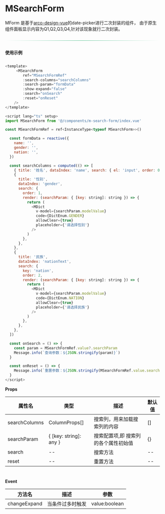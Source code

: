 # MSearchForm

MForm 是基于[arco-design-vue](https://arco.design/vue/docs/start)的date-picker进行二次封装的组件，
由于原生组件面板显示内容为Q1,Q2,Q3,Q4,针对该现象就行二次封装。

<div style="height: 1px; background: linear-gradient(to right, transparent, #42b983, transparent); margin: 2em 0;"></div>

**使用示例**

```js

<template>
     <MSearchForm
        ref="MSearchFormRef"
        :search-columns="searchColumns"
        :search-param="formData"
        :show-expand="false"
        :search="onSearch"
        :reset="onReset"
    />
</template>

<script lang="ts" setup>
import MSearchForm from '@/components/m-search-form/index.vue'

const MSearchFormRef = ref<InstanceType<typeof MSearchForm>>()

  const formData = reactive({
    name: '',
    gender: '',
    nation: '',
  })

  const searchColumns = computed(() => [
    { title: '姓名', dataIndex: 'name', search: { el: 'input', order: 0 } },
    {
      title: '性别',
      dataIndex: 'gender',
      search: {
        order: 1,
        render: (searchParam: { [key: string]: string }) => {
          return (
            <MDict
              v-model={searchParam.modelValue}
              code={DictEnum.GENDER}
              allowClear={true}
              placeholder={'请选择性别'}
            />
          )
        },
      },
    },
    {
      title: '民族',
      dataIndex: 'nationText',
      search: {
        key: 'nation',
        order: 2,
        render: (searchParam: { [key: string]: string }) => {
          return (
            <MDict
              v-model={searchParam.modelValue}
              code={DictEnum.NATION}
              allowClear={true}
              placeholder={'请选择民族'}
            />
          )
        },
      },
    },
  ])

  const onSearch = () => {
    const param = MSearchFormRef.value?.searchParam
    Message.info(`查询参数：${JSON.stringify(param)}`)
  }

  const onReset = () => {
    Message.info(`重置参数：${JSON.stringify(MSearchFormRef.value.searchParam)}`)
  }
</script>

```


**Props**

<table style="width:100%;margin-bottom:40px">
        <thead>
            <tr>
                <th>属性名</th>
                <th>类型</th>
                <th>描述</th>
                <th>默认值</th>
            </tr>
        </thead>
        <tbody>
            <tr>
                <td>searchColumns</td>
                <td class="type">ColumnProps[]</td>
                <td>搜索列，用来加载搜索列的内容</td>
                <td>[]</td>
            </tr>
            <tr>
                <td>searchParam</td>
                <td class="type">{ [key: string]: any } </td>
                <td>搜索配置项,即 搜索列的各个属性初始值</td>
                <td class="default">{}</td>
            </tr>
            <tr>
                <td>search</td>
                <td class="type">--</td>
                <td>搜索方法</td>
                <td class="default">--</td>
            </tr>
            <tr>
                <td>reset</td>
                <td class="type">--</td>
                <td>重置方法</td>
                <td class="default">--</td>
            </tr>
        </tbody>
    </table>

**Event**


<table style="width:100%;margin-bottom:40px">
        <thead>
            <tr>
                <th>方法名</th>
                <th>描述</th>
                <th>参数</th>
            </tr>
        </thead>
        <tbody>
            <tr>
                <td>changeExpand</td>
                <td class="type">当条件过多时触发</td>
                <td>value:boolean</td>
            </tr>
        </tbody>
    </table>
